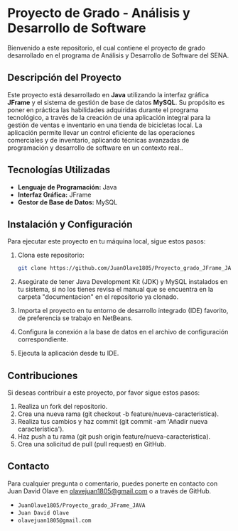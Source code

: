 # Proyecto de Grado - Análisis y Desarrollo de Software

Bienvenido a este repositorio, el cual contiene el proyecto de grado desarrollado en el programa de Análisis y Desarrollo de Software del SENA.

## Descripción del Proyecto

Este proyecto está desarrollado en **Java** utilizando la interfaz gráfica **JFrame** y el sistema de gestión de base de datos **MySQL**. Su propósito es poner en práctica las habilidades adquiridas durante el programa tecnológico, a través de la creación de una aplicación integral para la gestión de ventas e inventario en una tienda de bicicletas local. La aplicación permite llevar un control eficiente de las operaciones comerciales y de inventario, aplicando técnicas avanzadas de programación y desarrollo de software en un contexto real..

## Tecnologías Utilizadas

- **Lenguaje de Programación:** Java
- **Interfaz Gráfica:** JFrame
- **Gestor de Base de Datos:** MySQL

## Instalación y Configuración

Para ejecutar este proyecto en tu máquina local, sigue estos pasos:

1. Clona este repositorio:

   ```bash
   git clone https://github.com/JuanOlave1805/Proyecto_grado_JFrame_JAVA

   ```

2. Asegúrate de tener Java Development Kit (JDK) y MySQL instalados en tu sistema, si no los tienes revisa el manual que se encuentra en la carpeta "documentacion" en el repositorio ya clonado.

3. Importa el proyecto en tu entorno de desarrollo integrado (IDE) favorito, de preferencia se trabajo en NetBeans.

4. Configura la conexión a la base de datos en el archivo de configuración correspondiente.

5. Ejecuta la aplicación desde tu IDE.

## Contribuciones

Si deseas contribuir a este proyecto, por favor sigue estos pasos:

1. Realiza un fork del repositorio.
2. Crea una nueva rama (git checkout -b feature/nueva-caracteristica).
3. Realiza tus cambios y haz commit (git commit -am 'Añadir nueva característica').
4. Haz push a tu rama (git push origin feature/nueva-caracteristica).
5. Crea una solicitud de pull (pull request) en GitHub.

## Contacto

Para cualquier pregunta o comentario, puedes ponerte en contacto con Juan David Olave en olavejuan1805@gmail.com o a través de GitHub.

- `JuanOlave1805/Proyecto_grado_JFrame_JAVA`
- `Juan David Olave`
- `olavejuan1805@gmail.com`
